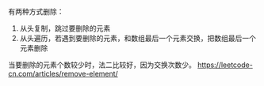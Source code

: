 有两种方式删除：
1. 从头复制，跳过要删除的元素
2. 从头遍历，若遇到要删除的元素，和数组最后一个元素交换，把数组最后一个元素删除

当要删除的元素个数较少时，法二比较好，因为交换次数少。
https://leetcode-cn.com/articles/remove-element/
